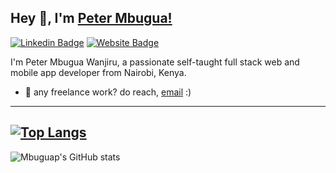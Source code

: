 ## Hey 👋, I'm [Peter Mbugua!](https://github.com/mbuguap)

[![Linkedin Badge](https://img.shields.io/badge/-LinkedIn-0e76a8?style=flat-square&logo=Linkedin&logoColor=white)](https://www.linkedin.com/in/peter-mbugua-wanjiru/)
[![Website Badge](https://img.shields.io/badge/Website-3b5998?style=flat-square&logo=google-chrome&logoColor=white)](http://portfolio-mbuguap.vercel.app/)

<!-- ![code gif](code.gif) -->
<!-- <img align="top" alt="GIF" src="code.gif" width="500" height="320" /> -->

I'm Peter Mbugua Wanjiru, a passionate self-taught full stack web and mobile app developer from Nairobi, Kenya.

- 📧 any freelance work? do reach, [email](mailto:petrmbugua@gmail.com) :)
---
[![Top Langs](https://github-readme-stats.vercel.app/api/top-langs/?username=mbuguap&langs_count=8)](https://github.com/mbuguap/github-readme-stats)
---
![Mbuguap's GitHub stats](https://github-readme-stats.vercel.app/api?username=mbuguap&show_icons=true&theme=gotham)



